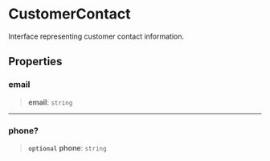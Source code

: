 # CustomerContact

Interface representing customer contact information.

## Properties

### email

> **email**: `string`

***

### phone?

> **`optional`** **phone**: `string`
